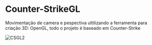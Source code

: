 # Counter-StrikeGL
 Movimentação de camera e pespectiva ultilizando a ferramenta para criação 3D: OpenGL, todo o projeto é baseado em Counter-Strike
 
![CSGL2](https://user-images.githubusercontent.com/37451620/68119008-411c1680-fee0-11e9-908f-2ffed412398a.PNG)

